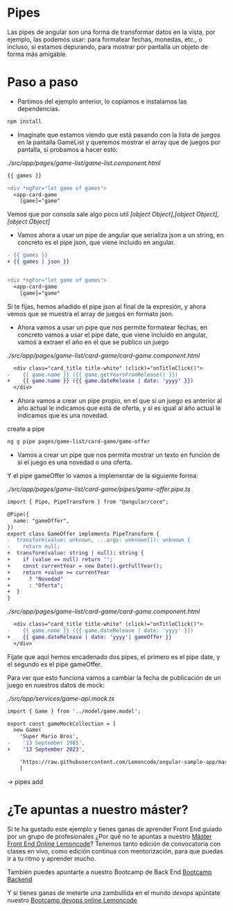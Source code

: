 # Pipes

Las pipes de angular son una forma de transformar datos en la vista, por ejemplo, las podemos usar: para formatear fechas, monedas, etc., o incluso, si estamos depurando, para mostrar por pantalla un objeto de forma más amigable.

# Paso a paso

- Partimos del ejemplo anterior, lo copiamos e instalamos las dependencias.

```bash
npm install
```

- Imaginate que estamos viendo que está pasando con la lista de juegos en la pantalla GameList y queremos mostrar el array que de juegos por pantalla, si probamos a hacer esto:

_./src/app/pages/game-list/game-list.component.html_

```diff
{{ games }}

<div *ngFor="let game of games">
  <app-card-game
    [game]="game"
```

Vemos que por consola sale algo poco util _[object Object],[object Object],[object Object]_

- Vamos ahora a usar un pipe de angular que serializa json a un string, en concreto es el pipe json, que viene incluido en angular.

```diff
- {{ games }}
+ {{ games | json }}


<div *ngFor="let game of games">
  <app-card-game
    [game]="game"
```

Si te fijas, hemos añadido el pipe json al final de la expresión, y ahora vemos que se muestra el array de juegos en formato json.

- Ahora vamos a usar un pipe que nos permite formatear fechas, en concreto vamos a usar el pipe date, que viene incluido en angular, vamos a extraer el año en el que se publico un juego

_./src/app/pages/game-list/card-game/card-game.component.html_

```diff
  <div class="card_title title-white" (click)="onTitleClick()">
-    {{ game.name }} ({{ game.getYearsFromRelease() }})
+    {{ game.name }} ({{ game.dateRelease | date: 'yyyy' }})
  </div>
```

- Ahora vamos a crear un pipe propio, en el que si un juego es anterior al año actual le indicamos que está de oferta, y si es igual al año actual le indicamos que es una novedad.

create a pipe

```bash
ng g pipe pages/game-list/card-game/game-offer
```

- Vamos a crear un pipe que nos permita mostrar un texto en función de si el juego es una novedad o una oferta.

Y el pipe gameOffer lo vamos a implementar de la siguiente forma:

_./src/app/pages/game-list/card-game/pipes/game-offer.pipe.ts_

```diff
import { Pipe, PipeTransform } from "@angular/core";

@Pipe({
  name: "gameOffer",
})
export class GameOffer implements PipeTransform {
-  transform(value: unknown, ...args: unknown[]): unknown {
-    return null;
+  transform(value: string | null): string {
+    if (value == null) return '';
+    const currentYear = new Date().getFullYear();
+    return +value >= currentYear
+      ? "Novedad"
+      : "Oferta";
+  }
}
```

_./src/app/pages/game-list/card-game/card-game.component.html_

```diff
  <div class="card_title title-white" (click)="onTitleClick()">
-    {{ game.name }} ({{ game.dateRelease | date: 'yyyy' }})
+    {{ game.dateRelease | date: 'yyyy'| gameOffer }}
  </div>
```

Fíjate que aquí hemos encadenado dos pipes, el primero es el pipe date, y el segundo es el pipe gameOffer.

Para ver que esto funciona vamos a cambiar la fecha de publicación de un juego en nuestros datos de mock:

_./src/app/services/game-api.mock.ts_

```diff
import { Game } from '../model/game.model';

export const gameMockCollection = [
  new Game(
    'Super Mario Bros',
-    '13 September 1985',
+    '13 September 2023',

    'https://raw.githubusercontent.com/Lemoncode/angular-sample-app/master/media/super-mario.webp',
    [
```

-> pipes add

# ¿Te apuntas a nuestro máster?

Si te ha gustado este ejemplo y tienes ganas de aprender Front End
guiado por un grupo de profesionales ¿Por qué no te apuntas a
nuestro [Máster Front End Online Lemoncode](https://lemoncode.net/master-frontend#inicio-banner)? Tenemos tanto edición de convocatoria
con clases en vivo, como edición continua con mentorización, para
que puedas ir a tu ritmo y aprender mucho.

También puedes apuntarte a nuestro Bootcamp de Back End [Bootcamp Backend](https://lemoncode.net/bootcamp-backend#inicio-banner)

Y si tienes ganas de meterte una zambullida en el mundo _devops_
apúntate nuestro [Bootcamp devops online Lemoncode](https://lemoncode.net/bootcamp-devops#bootcamp-devops/inicio)

